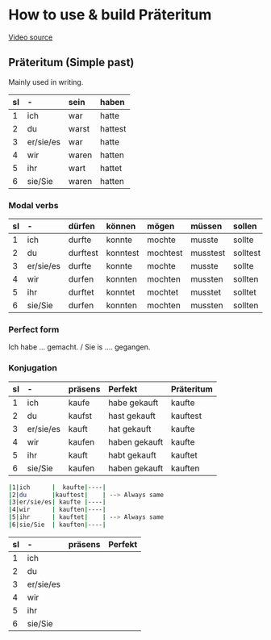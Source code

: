 # How to use & build Präteritum 

[Video source](https://www.youtube.com/watch?v=PLHxKBjqfBE)

## Präteritum (Simple past)
Mainly used in writing.

|sl|-|sein|haben|
|--|:--|:--|:--|
|1|ich|war|hatte|
|2|du|warst|hattest|
|3|er/sie/es| war| hatte|
|4|wir|waren|hatten|
|5|ihr|wart|hattet|
|6|sie/Sie|waren|hatten|


### Modal verbs

|sl|-|dürfen|können|mögen| müssen|sollen|wollen|
|--|:--|:--|:--|:--|:--|:--|:--|
|1|ich|durfte|konnte|mochte| musste|sollte|wollte|
|2|du|durftest|konntest|mochtest|musstest|solltest|wolltest|
|3|er/sie/es| durfte|konnte |mochte|musste|sollte|wollte|
|4|wir|durfen|konnten|mochten| mussten|sollten|wollten|
|5|ihr|durftet| konntet| mochtet| musstet| solltet| wolltet|
|6|sie/Sie|durfen|konnten|mochten| mussten|sollten|wollten|


### Perfect form

Ich habe ... gemacht. / Sie is .... gegangen.


### Konjugation

|sl|-|präsens|Perfekt| Präteritum|
|--|:--|:--|:--|:--|
|1|ich| kaufe|habe gekauft| kaufte|
|2|du|kaufst| hast gekauft| kauftest|
|3|er/sie/es| kauft| hat gekauft |kaufte|
|4|wir| kaufen| haben gekauft|kaufte|
|5|ihr|kauft|habt gekauft|kauftet|
|6|sie/Sie|kaufen|haben gekauft|kauften|

```bash
|1|ich      |  kaufte|----|
|2|du       |kauftest|    | --> Always same
|3|er/sie/es| kaufte |----| 
|4|wir      | kauften|----|
|5|ihr      | kauftet|    | --> Always same
|6|sie/Sie  | kauften|----|
```




|sl|-|präsens|Perfekt|
|--|:--|:--|:--|
|1|ich|||
|2|du|||
|3|er/sie/es| | |
|4|wir|||
|5|ihr|||
|6|sie/Sie|||

